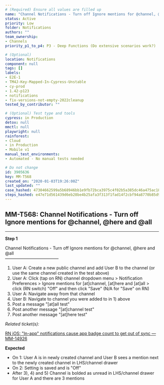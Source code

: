 ```yaml
---
# (Required) Ensure all values are filled up
name: "Channel Notifications - Turn off Ignore mentions for @channel, @here and @all"
status: Active
priority: Low
folder: Notifications
authors: ""
team_ownership: 
- Channels
priority_p1_to_p4: P3 - Deep Functions (Do extensive scenarios work?)

# (Optional)
location: Notifications
component: null
tags: []
labels: 
- E2E-1
- TM4J-Key-Mapped-In-Cypress-Unstable
- cy-prod
- 1.42-p123
- notifications
- fix-versions-not-empty-2022cleanup
tested_by_contributor: ""

# (Optional) Test type and tools
cypress: in Production
detox: null
mmctl: null
playwright: null
rainforest: 
- Cloud
- in Production
- Mobile v1
manual_test_environments: 
- Automated - No manual tests needed

# Do not change
id: 3905636
key: MM-T568
created_on: "2020-01-03T19:26:00Z"
last_updated: ""
case_hashed: 47304662599a5b68946bb1e9fb72bca3975c4f02b5a385dc46a475ac18782b3d26f45c758cc55e3cd682448d0fe3d6a9
steps_hashed: e47e71d561439d6eb28be4b25afa3f313f1fad14f2cbf94a8770b85d92b2cce9198fbab985405eac8ca71821f5dab51c
---
```


<!-- (Auto-generated) Based on frontmatter's "key" and "name" -->

## MM-T568: Channel Notifications - Turn off Ignore mentions for @channel, @here and @all

---

**Step 1**

Channel Notifications - Turn off Ignore mentions for @channel, @here and @all\
–––––––––––––––––––––––––

1. User A: Create a new public channel and add User B to the channel (or use the same channel created in the test above)
2. User A: Click (tap on RN) channel dropdown menu > Notification Preferences > Ignore mentions for \[at]channel, \[at]here and \[at]all > click (RN switch) "Off" and then click "Save" (N/A for "Save" on RN)
3. User A: Navigate away from that channel
4. User B: Navigate to channel you were added to in 1) above
5. Post a message "\[at]all test"
6. Post another message "\[at]channel test"
7. Post another message "\[at]here test"

_Related ticket(s):_

[RN iOS: "In-app" notifications cause app badge count to get out of sync — MM-14926](https://mattermost.atlassian.net/browse/MM-14926)

**Expected**

- On 1: User A is in newly created channel and User B sees a mention next to the newly created channel in LHS/channel drawer
- On 2: Setting is saved and is "Off"
- After 3), 4) and 5) Channel is bolded as unread in LHS/channel drawer for User A and there are 3 mentions
